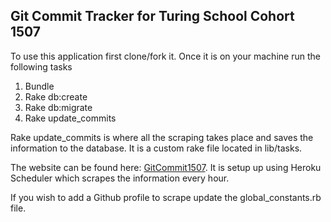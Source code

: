 ## Git Commit Tracker for Turing School Cohort 1507

To use this application first clone/fork it. Once it is on your machine run the following tasks

1. Bundle
2. Rake db:create
3. Rake db:migrate
4. Rake update_commits

Rake update_commits is where all the scraping takes place and saves the information to the database. It is a custom rake file located in lib/tasks.

The website can be found here: [GitCommit1507](http://gitcommit1507.herokuapp.com/). It is setup up using Heroku Scheduler which scrapes the information every hour.

If you wish to add a Github profile to scrape update the global_constants.rb file.

